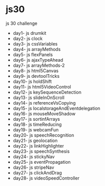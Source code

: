 # js30

js 30 challenge

- day1- js drumkit
- day2- js clock
- day3- js cssVariables
- day4- js arrayMethods
- day5- js flexPanels
- day6- js ajaxTypeAhead
- day7- js arrayMethods-2
- day8- js html5Canvas
- day9- js devtoolTricks
- day10- js holdShift
- day11- js html5VideoControl
- day12- js keySequenceDetection
- day13- js slideInOnScroll
- day14- js referenceVsCopying
- day15- js localstorageAndEventdelegation
- day16- js mouseMoveShadow
- day17- js sortinfArrays
- day18- js timeReducing
- day19- js webcamFun
- day20- js speechRecognition
- day21- js geolocation
- day22- js linkHighlighter
- day23- js speechSynthesis
- day24- js stickyNav
- day25- js eventPropagation
- day26- js stripeNav
- day27- js clickAndDrag
- day28- js videoSpeedController
